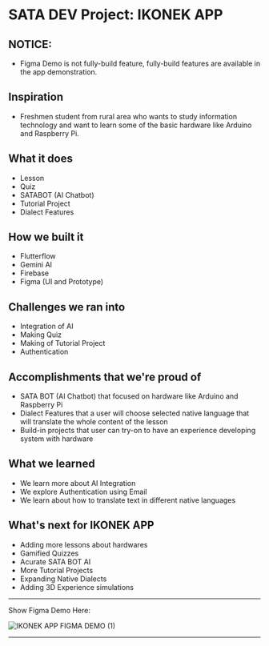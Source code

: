 # SATA DEV Project: IKONEK APP

## NOTICE:
- Figma Demo is not fully-build feature, fully-build features are available in the app demonstration.
## Inspiration
- Freshmen student from rural area who wants to study information technology and want to learn some of the basic hardware like Arduino and Raspberry Pi.

## What it does

- Lesson
- Quiz
- SATABOT (AI Chatbot)
- Tutorial Project
- Dialect Features

## How we built it

- Flutterflow
- Gemini AI
- Firebase
- Figma (UI and Prototype)

## Challenges we ran into

- Integration of AI
- Making Quiz
- Making of Tutorial Project
- Authentication

## Accomplishments that we're proud of
- SATA BOT (AI Chatbot) that focused on hardware like Arduino and Raspberry Pi
- Dialect Features that a user will choose selected native language that will translate the whole content of the lesson
- Build-in projects that user can try-on to have an experience developing system with hardware

## What we learned
- We learn more about AI Integration
- We explore Authentication using Email
- We learn about how to translate text in different native languages

## What's next for IKONEK APP
- Adding more lessons about hardwares
- Gamified Quizzes
- Acurate SATA BOT AI
- More Tutorial Projects
- Expanding Native Dialects
- Adding 3D Experience simulations

---
Show Figma Demo Here:

![IKONEK APP FIGMA DEMO (1)](https://github.com/user-attachments/assets/475cfbb6-9f23-41d6-8ba2-1b685bd0d9dc)

---
